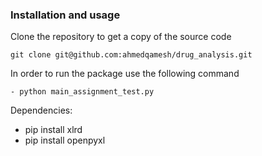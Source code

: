 ### Installation and usage
Clone the repository to get a copy of the source code
```
git clone git@github.com:ahmedqamesh/drug_analysis.git
```
In order to run the package use the following command
```
- python main_assignment_test.py
```
Dependencies:
- pip install xlrd
- pip install openpyxl
